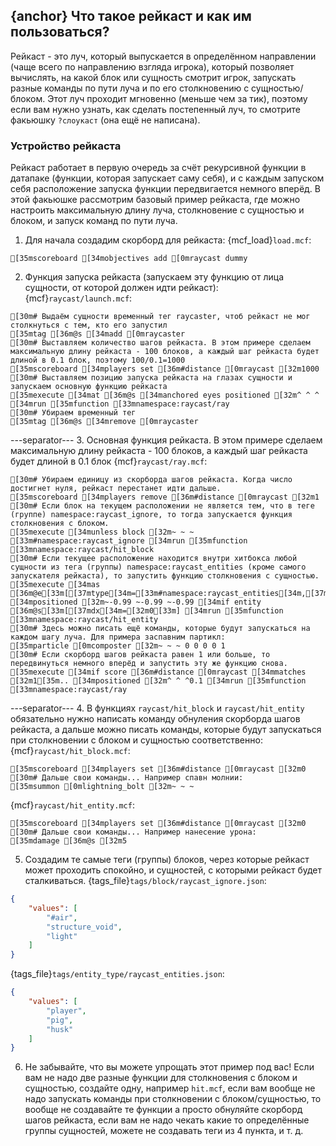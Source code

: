 ## {anchor} Что такое рейкаст и как им пользоваться?
Рейкаст - это луч, который выпускается в определённом направлении (чаще всего по направлению взгляда игрока), который позволяет вычислять, на какой блок или сущность смотрит игрок, запускать разные команды по пути луча и по его столкновению с сущностью/блоком. Этот луч проходит мгновенно (меньше чем за тик), поэтому если вам нужно узнать, как сделать постепенный луч, то смотрите факьюшку `?слоукаст` (она ещё не написана).

### Устройство рейкаста
Рейкаст работает в первую очередь за счёт рекурсивной функции в датапаке (функции, которая запускает саму себя), и с каждым запуском себя расположение запуска функции передвигается немного вперёд. В этой факьюшке рассмотрим базовый пример рейкаста, где можно настроить максимальную длину луча, столкновение с сущностью и блоком, и запуск команд по пути луча.
1. Для начала создадим скорборд для рейкаста:
{mcf_load}`load.mcf`:
```ansi
[35mscoreboard [34mobjectives add [0mraycast dummy
```
2. Функция запуска рейкаста (запускаем эту функцию от лица сущности, от которой должен идти рейкаст):
{mcf}`raycast/launch.mcf`:
```ansi
[30m# Выдаём сущности временный тег raycaster, чтоб рейкаст не мог столкнуться с тем, кто его запустил
[35mtag [36m@s [34madd [0mraycaster
[30m# Выставляем количество шагов рейкаста. В этом примере сделаем максимальную длину рейкаста - 100 блоков, а каждый шаг рейкаста будет длиной в 0.1 блок, поэтому 100/0.1=1000
[35mscoreboard [34mplayers set [36m#distance [0mraycast [32m1000
[30m# Выставляем позицию запуска рейкаста на глазах сущности и запускаем основную функцию рейкаста
[35mexecute [34mat [36m@s [34manchored eyes positioned [32m^ ^ ^ [34mrun [35mfunction [33mnamespace:raycast/ray
[30m# Убираем временный тег
[35mtag [36m@s [34mremove [0mraycaster
```
---separator---
3. Основная функция рейкаста. В этом примере сделаем максимальную длину рейкаста - 100 блоков, а каждый шаг рейкаста будет длиной в 0.1 блок
{mcf}`raycast/ray.mcf`:
```ansi
[30m# Убираем единицу из скорборда шагов рейкаста. Когда число достигнет нуля, рейкаст перестанет идти дальше.
[35mscoreboard [34mplayers remove [36m#distance [0mraycast [32m1
[30m# Если блок на текущем расположении не является тем, что в теге (группе) namespace:raycast_ignore, то тогда запускается функция столкновения с блоком.
[35mexecute [34munless block [32m~ ~ ~ [33m#namespace:raycast_ignore [34mrun [35mfunction [33mnamespace:raycast/hit_block
[30m# Если текущее расположение находится внутри хитбокса любой сущности из тега (группы) namespace:raycast_entities (кроме самого запускателя рейкаста), то запустить функцию столкновения с сущностью.
[35mexecute [34mas [36m@e[33m[[37mtype[34m=[33m#namespace:raycast_entities[34m,[37mdx[34m=[32m0[34m,[37mlimit[34m=[32m1[33m] [34mpositioned [32m~-0.99 ~-0.99 ~-0.99 [34mif entity [36m@s[33m[[37mdx[34m=[32m0[33m] [34mrun [35mfunction [33mnamespace:raycast/hit_entity
[30m# Здесь можно писать ещё команды, которые будут запускаться на каждом шагу луча. Для примера заспавним партикл:
[35mparticle [0mcomposter [32m~ ~ ~ 0 0 0 0 1
[30m# Если скорборд шагов рейкаста равен 1 или больше, то передвинуться немного вперёд и запустить эту же функцию снова.
[35mexecute [34mif score [36m#distance [0mraycast [34mmatches [32m1[35m.. [34mpositioned [32m^ ^ ^0.1 [34mrun [35mfunction [33mnamespace:raycast/ray
```
---separator---
4. В функциях `raycast/hit_block` и `raycast/hit_entity` обязательно нужно написать команду обнуления скорборда шагов рейкаста, а дальше можно писать команды, которые будут запускаться при столкновении с блоком и сущностью соответственно:
{mcf}`raycast/hit_block.mcf`:
```ansi
[35mscoreboard [34mplayers set [36m#distance [0mraycast [32m0
[30m# Дальше свои команды... Например спавн молнии:
[35msummon [0mlightning_bolt [32m~ ~ ~
```
{mcf}`raycast/hit_entity.mcf`:
```ansi
[35mscoreboard [34mplayers set [36m#distance [0mraycast [32m0
[30m# Дальше свои команды... Например нанесение урона:
[35mdamage [36m@s [32m5
```
5. Создадим те самые теги (группы) блоков, через которые рейкаст может проходить спокойно, и сущностей, с которыми рейкаст будет сталкиваться.
{tags_file}`tags/block/raycast_ignore.json`:
```json
{
	"values": [
		"#air",
		"structure_void",
		"light"
	]
}
```
{tags_file}`tags/entity_type/raycast_entities.json`:
```json
{
	"values": [
		"player",
		"pig",
		"husk"
	]
}
```
6. Не забывайте, что вы можете упрощать этот пример под вас! Если вам не надо две разные функции для столкновения с блоком и сущностью, создайте одну, например `hit.mcf`, если вам вообще не надо запускать команды при столкновении с блоком/сущностью, то вообще не создавайте те функции а просто обнуляйте скорборд шагов рейкаста, если вам не надо чекать какие то определённые группы сущностей, можете не создавать теги из 4 пункта, и т. д.